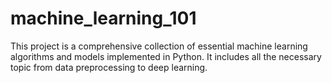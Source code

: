 # machine_learning_101
This project is a comprehensive collection of essential machine learning algorithms and models implemented in Python. It includes all the necessary topic from data preprocessing to deep learning.
